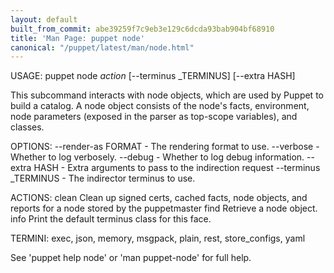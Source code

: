 ```yaml
---
layout: default
built_from_commit: abe39259f7c9eb3e129c6dcda93bab904bf68910
title: 'Man Page: puppet node'
canonical: "/puppet/latest/man/node.html"
---
```


<div class='mp'>
<p>USAGE: puppet node <var>action</var> [--terminus _TERMINUS] [--extra HASH]</p>

<p>This subcommand interacts with node objects, which are used by Puppet to
build a catalog. A node object consists of the node's facts, environment,
node parameters (exposed in the parser as top-scope variables), and classes.</p>

<p>OPTIONS:
  --render-as FORMAT             - The rendering format to use.
  --verbose                      - Whether to log verbosely.
  --debug                        - Whether to log debug information.
  --extra HASH                   - Extra arguments to pass to the indirection
                                   request
  --terminus _TERMINUS           - The indirector terminus to use.</p>

<p>ACTIONS:
  clean    Clean up signed certs, cached facts, node objects, and reports for a
           node stored by the puppetmaster
  find     Retrieve a node object.
  info     Print the default terminus class for this face.</p>

<p>TERMINI: exec, json, memory, msgpack, plain, rest, store_configs, yaml</p>

<p>See 'puppet help node' or 'man puppet-node' for full help.</p>

</div>
